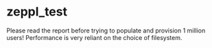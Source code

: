 # zeppl_test
Please read the report before trying to populate and provision 1 million users! Performance is very reliant on the choice of filesystem.
